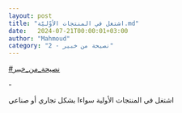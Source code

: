 ```yaml
---
layout: post
title: "اشتغل في المنتجات الأوّليّة.md"
date:   2024-07-21T00:00:01+03:00
author: "Mahmoud"
category: "2 - نصيحة من خبير"
---
```

[<u>\#نصيحة_من_خبير</u>](https://www.facebook.com/hashtag/%D9%86%D8%B5%D9%8A%D8%AD%D8%A9_%D9%85%D9%86_%D8%AE%D8%A8%D9%8A%D8%B1?__eep__=6&__cft__%5b0%5d=AZU04DPE4_YE-Z7pZ1LZyPiovsPvhMMzWiFOz0I6XqbtarKr9GD9nmiWsOiY51-Ozk17QNM7GNMUlJ93f9UwimrVfLvJuVot5coSrdMTc0E4UMSbzDY8bbHbF9sbbEoQc4bd8NDN4s46FJQt4NIHrNL5BCjPkG3Tw_xsO0hWUW-zJxjr30idZG-3JFLJOISbK74&__tn__=*NK-R)

\-

اشتغل في المنتجات الأولية سواءا بشكل تجاري أو
صناعي
